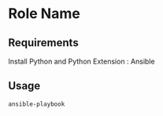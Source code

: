 Role Name
=========

Requirements
------------

Install Python  and Python Extension : Ansible

Usage
--------------


```console
ansible-playbook
```